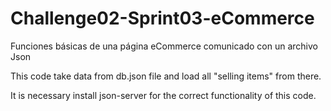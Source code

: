 # Challenge02-Sprint03-eCommerce
Funciones básicas de una página eCommerce comunicado con un archivo Json

This code take data from db.json file and load all "selling items" from there.

It is necessary install json-server for the correct functionality of this code.
